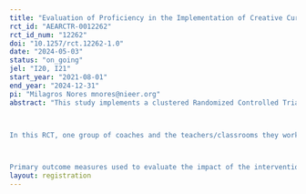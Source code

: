 ```yaml
---
title: "Evaluation of Proficiency in the Implementation of Creative Curriculum Study"
rct_id: "AEARCTR-0012262"
rct_id_num: "12262"
doi: "10.1257/rct.12262-1.0"
date: "2024-05-03"
status: "on_going"
jel: "I20, I21"
start_year: "2021-08-01"
end_year: "2024-12-31"
pi: "Milagros Nores mnores@nieer.org"
abstract: "This study implements a clustered Randomized Controlled Trial (RCT) across two districts in a Northeastern state with a state preschool program. The research aims to assess the effectiveness of access to the full digital Creative Curriculum (CC) ecosystem and associated professional development provided by Teaching Strategies, relative to practice-as-usual in districts currently using Creative Curriculum. 

In this RCT, one group of coaches and the teachers/classrooms they work with in two districts serve as the control group receiving no intervention(n=60 teachers), while the other group of coaches and the teachers/classrooms they work with form the treatment group (n=60 teachers). Randomization was completed in the Fall of 2021, before the commencement of study activities. Clustering at the coach level is designed to account for shared professional development activities within each cluster. The study includes a third arm where the outcomes are assessed in randomly selected preschools classrooms across the state (n=60 teachers).

Primary outcome measures used to evaluate the impact of the intervention include two measures of classroom quality (in the 2021-22 school year and again in the 2023-24 school year). Secondary outcomes encompass child cognitive assessments (language, literacy, and math), children's executive functions, social-emotional development (teacher report), and creativity. These assessments are planned for the fall of 2023 and the spring of 2024 to assess children’s growth over the school year. Implementation is captured through measures of cumulative hours of training, engagement with the ecosystem and fidelity of implementation. "
layout: registration
---
```


